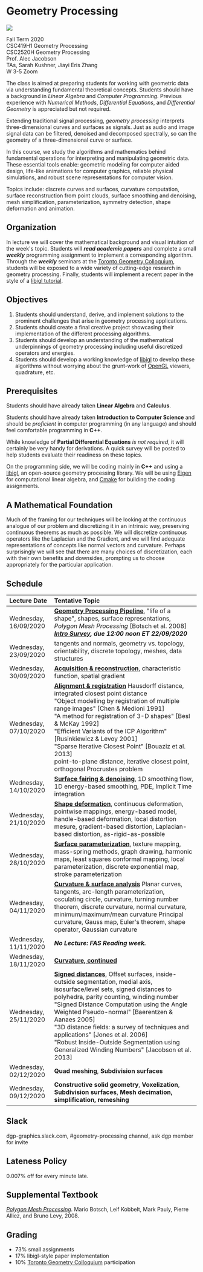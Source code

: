 # Geometry Processing

![](images/libigl-teaser.jpg)

Fall Term 2020  
CSC419H1 Geometry Processing  
CSC2520H Geometry Processing  
Prof. Alec Jacobson  
TAs, Sarah Kushner, Jiayi Eris Zhang  
W 3-5 Zoom

The class is aimed at preparing students for working with geometric data via
understanding fundamental theoretical concepts. Students should have a
background in _Linear Algebra_ and _Computer Programming_. Previous
experience with _Numerical Methods_, _Differential Equations_, and _Differential
Geometry_ is appreciated but not required.

Extending traditional signal processing, _geometry processing_ interprets
three-dimensional curves and surfaces as signals. Just as audio and image
signal data can be filtered, denoised and decomposed spectrally, so can the
geometry of a three-dimensional curve or surface.

In this course, we study the algorithms and mathematics behind fundamental
operations for interpreting and manipulating geometric data. These essential
tools enable: geometric modeling for computer aided design, life-like
animations for computer graphics, reliable physical simulations,  and robust
scene representations for computer vision.

Topics include: discrete curves and surfaces, curvature computation, surface
reconstruction from point clouds, surface smoothing and denoising, mesh
simplification, parameterization, symmetry detection, shape deformation and
animation.


## Organization

In lecture we will cover the mathematical background and visual intuition of the
week's topic. Students will **_read academic papers_** and complete a
small **_weekly_** programming assignment to implement a corresponding
algorithm. Through the **_weekly_** seminars at the [Toronto Geometry
Colloquium](https://toronto-geometry-colloquium.github.io/), students will be
exposed to a wide variety of cutting-edge research in geometry processing.
Finally, students will implement a recent paper in the style of a [libigl
tutorial](https://libigl.github.io/tutorial/).

## Objectives

 1. Students should understand, derive, and implement solutions to the
 prominent challenges that arise in geometry processing applications.
 2. Students should create a final creative project showcasing their
 implementation of the different processing algorithms.
 3. Students should develop an understanding of the mathematical underpinnings
 of geometry processing including useful discretized operators and energies.
 4. Students should develop a working knowledge of
 [libigl](http://libigl.github.io/libigl/) to develop these algorithms without
 worrying about the grunt-work of
 [OpenGL](https://en.wikipedia.org/wiki/OpenGL) viewers, quadrature, etc.

## Prerequisites

Students should have already taken **Linear Algebra** and **Calculus**.

Students should have already taken **Introduction to Computer Science** and
should be _proficient_ in computer programming (in any language) and should
feel comfortable programming in **C++**.

While knowledge of **Partial Differential Equations** _is not required_, it will
certainly be very handy for derivations. A quick survey will be posted to help
students evaluate their readiness on these topics.

On the programming side, we will be coding mainly in **C++** and using a
[libigl](http://libigl.github.io/libigl/), an open-source geometry processing
library. We will be using [Eigen](http://eigen.tuxfamily.org) for computational
linear algebra, and [Cmake](http://cmake.org) for building the coding
assignments.

## A Mathematical Foundation

Much of the framing for our techniques will be looking at the continuous
analogue of our problem and discretizing it in an intrinsic way, preserving
continuous theorems as much as possible. We will discretize continuous
operators like the Laplacian and the Gradient, and we will find adequate
representations of concepts like normal vectors and curvature. Perhaps
surprisingly we will see that there are many choices of discretization, each
with their own benefits and downsides, prompting us to choose appropriately for
the particular application.

## Schedule

| Lecture Date          | Tentative Topic |
|:----------------------|:--|
| Wednesday, 16/09/2020 | [**Geometry Processing Pipeline**](lecture-notes/introduction.md), "life of a shape", shapes, surface representations, <br> _Polygon Mesh Processing_ [Botsch et al. 2008] <br> _**[Intro Survey](https://forms.gle/xvFbFWJqKvfXMT317), due 12:00 noon ET 22/09/2020**_ <br> <!--_**[HW 01 assigned](https://github.com/alecjacobson/geometry-processing-introduction), due 12:00 noon ET 22/09/2020**_-->
| Wednesday, 23/09/2020 | tangents and normals, geometry vs. topology, orientability, discrete topology, meshes, data structures 
| Wednesday, 30/09/2020 | [**Acquisition & reconstruction**](lecture-notes/mesh-reconstruction.md), characteristic function, spatial gradient
| Wednesday, 07/10/2020 | [**Alignment & registration**](lecture-notes/registration.md) Hausdorff distance, integrated closest point distance<br> "Object modelling by registration of multiple range images" [Chen & Medioni 1991] <br> "A method for registration of 3-D shapes" [Besl & McKay 1992] <br> "Efficient Variants of the ICP Algorithm" [Rusinkiewicz & Levoy 2001] <br> "Sparse Iterative Closest Point" [Bouaziz et al. 2013] <br> point-to-plane distance, iterative closest point, orthogonal Procrustes problem
| Wednesday, 14/10/2020 | [**Surface fairing & denoising**](lecture-notes/smoothing.md), 1D smoothing flow, 1D energy-based smoothing, PDE, Implicit Time integration
| Wednesday, 21/10/2020 | [**Shape deformation**](lecture-notes/deformation.md), continuous deformation, pointwise mappings, energy-based model, handle-based deformation, local distortion mesure, gradient-based distortion, Laplacian-based distortion, as-rigid-as-possible 
| Wednesday, 28/10/2020 | [**Surface parameterization**](lecture-notes/parameterization-ryan-schmidt.pdf), texture mapping, mass-spring methods, graph drawing, harmonic maps, least squares conformal mapping, local parameterization, discrete exponential map, stroke parameterization 
| Wednesday, 04/11/2020 | [**Curvature & surface analysis**](lecture-notes/curvature.md) Planar curves, tangents, arc-length parameterization, osculating circle, curvature, turning number theorem, discrete curvature, normal curvature, minimum/maximum/mean curvature Principal curvature, Gauss map, Euler's theorem, shape operator, Gaussian curvature 
| Wednesday, 11/11/2020 | **_No Lecture: FAS Reading week._** 
| Wednesday, 18/11/2020 | [**Curvature, continued**](lecture-notes/curvature.md) 
| Wednesday, 25/11/2020 | [**Signed distances**](lecture-notes/signed-distance.md), Offset surfaces, inside-outside segmentation, medial axis, isosurface/level sets, signed distances to polyhedra, parity counting, winding number <br> "Signed Distance Computation using the Angle Weighted Pseudo-normal" [Baerentzen & Aanaes 2005] <br> "3D distance fields: a survey of techniques and applications" [Jones et al. 2006] <br> "Robust Inside-Outside Segmentation using Generalized Winding Numbers" [Jacobson et al. 2013]
| Wednesday, 02/12/2020 | **Quad meshing**, **Subdivision surfaces**
| Wednesday, 09/12/2020 | **Constructive solid geometry**, **Voxelization**,  **Subdivision surfaces**, **Mesh decimation, simplification, remeshing**

<!--
> Cutting room floor: **Quad meshing**, **Subdivision surfaces**, **Constructive
> solid geometry**, **Voxelization**,  **Subdivision surfaces**, **Mesh decimation, simplification, remeshing**
-->

## Slack

dgp-graphics.slack.com, \#geometry-processing channel, ask dgp member for invite

## Lateness Policy

0.007% off for every minute late.

## Supplemental Textbook

[_Polygon Mesh
Processing_](https://www.amazon.ca/Polygon-Mesh-Processing-Mario-Botsch/dp/1568814267/).
Mario Botsch, Leif Kobbelt, Mark Pauly, Pierre Alliez, and Bruno Levy, 2008.

## Grading

- 73% small assignments
- 17% libigl-style paper implementation
- 10% [Toronto Geometry Colloquium](https://toronto-geometry-colloquium.github.io/) participation


<!-- 
cat header.md README.md | multimarkdown --process-html -o README.html && open README.html
-->
